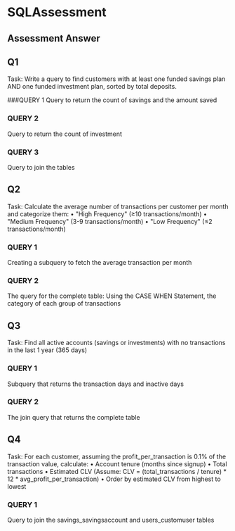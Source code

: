 # SQLAssessment
## Assessment Answer
## Q1
Task: Write a query to find customers with at least one funded savings plan AND one funded investment plan, sorted by total deposits.
 
###QUERY 1
Query to return the count of savings and the amount saved

### QUERY 2
Query to return the count of investment 

### QUERY 3
Query to join the tables 


## Q2
Task: Calculate the average number of transactions per customer per month and categorize them:
•	"High Frequency" (≥10 transactions/month)
•	"Medium Frequency" (3-9 transactions/month)
•	"Low Frequency" (≤2 transactions/month)
### QUERY 1
 Creating a subquery to fetch the average transaction per month
### QUERY 2
The query for the complete table: Using the CASE WHEN Statement, the category of each group of transactions
## Q3
Task: Find all active accounts (savings or investments) with no transactions in the last 1 year (365 days)
### QUERY 1
Subquery that returns the transaction days and inactive days
### QUERY 2
The join query that returns the complete table 
## Q4
Task: For each customer, assuming the profit_per_transaction is 0.1% of the transaction value, calculate:
•	Account tenure (months since signup)
•	Total transactions
•	Estimated CLV (Assume: CLV = (total_transactions / tenure) * 12 * avg_profit_per_transaction)
•	Order by estimated CLV from highest to lowest
### QUERY 1
 Query to join the savings_savingsaccount and users_customuser tables





